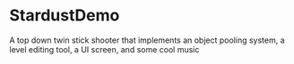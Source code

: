 # StardustDemo
A top down twin stick shooter that implements an object pooling system, a level editing tool, a UI screen, and some cool music
